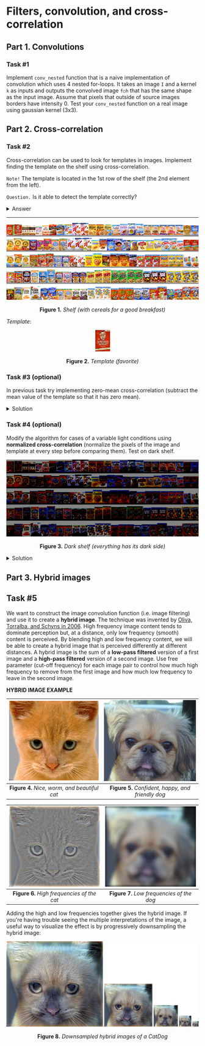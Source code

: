 # Filters, convolution, and cross-correlation

## Part 1. Convolutions

### Task #1

Implement `conv_nested` function that is a naive implementation of convolution which uses 4 nested for-loops. It takes an image `I` and a kernel `k` as inputs and outputs the convolved image `f○h` that has the same shape as the input image. Assume that pixels that outside of source images borders have intensity 0. Test your `conv_nested` function on a real image using gaussian kernel (3x3).

## Part 2. Cross-correlation

### Task #2

Cross-correlation can be used to look for templates in images. Implement finding the template on the shelf using cross-correlation.

`Note!` The template is located in the 1st row of the shelf (the 2nd element from the left).

`Question.` Is it able to detect the template correctly?
<details>
  <summary>Answer</summary>
  
  _No, it cannot properly detect the template. The actual location of the template is far away ..._
</details>

---

<p align="center">
  <img src="pictures/shelf.png">
  <p align="center">
    <b>Figure 1.</b>
    <i>Shelf (with cereals for a good breakfast)</i>
  </p>
</p>

_Template_:

<p align="center">
  <img src="pictures/template.jpg">
  <p align="center">
    <b>Figure 2.</b>
    <i>Template (favorite)</i>
  </p>
</p>

### Task #3 (optional)
In previous task try implementing zero-mean cross-correlation (subtract the mean value of the template so that it has zero mean).

<details>
  <summary>Solution</summary>
  
  See [find favorite examples](examples/find_favorite.ipynb).
</details>

### Task #4 (optional)
Modify the algorithm for cases of a variable light conditions using __normalized cross-correlation__ (normalize the pixels of the image and template at every step before comparing them). Test on dark shelf.

<p align="center">
  <img src="pictures/dark%20shelf.jpg">
  <p align="center">
    <b>Figure 3.</b>
    <i>Dark shelf (everything has its dark side)</i>
  </p>
</p>

<details>
  <summary>Solution</summary>
  
  See [find_favorite examples](examples/find_favorite.ipynb).
  
  _In this case the match is correct._
</details>

## Part 3. Hybrid images

## Task #5

We want to construct the image convolution function (i.e. image filtering) and use it to create a **hybrid image**. The technique was invented by [Oliva, Torralba, and Schyns in 2006](http://cvcl.mit.edu/publications/OlivaTorralb_Hybrid_Siggraph06.pdf). High frequency image content tends to dominate perception but, at a distance, only low frequency (smooth) content is perceived. By blending high and low frequency content, we will be able to create a hybrid image that is perceived differently at different distances.
A hybrid image is the sum of a **low-pass filtered** version of a first image and a **high-pass filtered** version of a second image. Use free parameter (cut-off frequency) for each image pair to control how much high frequency to remove from the first image and how much low frequency to leave in the second image.

**HYBRID IMAGE EXAMPLE**

![cat](pictures/cat.jpg)   |  ![dog](pictures/dog.jpg)
:-------------------------:|:-------------------------:
**Figure 4.** _Nice, worm, and beautiful cat_ | **Figure 5.** _Confident, happy, and friendly dog_


![cat](pictures/cat_high_frequency.jpg)   |  ![dog](pictures/dog_low_frequency.jpg)
:-------------------------:|:-------------------------:
**Figure 6.** _High frequencies of the cat_ | **Figure 7.** _Low frequencies of the dog_

Adding the high and low frequencies together gives the hybrid image. If you're having trouble seeing the multiple interpretations of the image, a useful way to visualize the effect is by progressively downsampling the hybrid image:

<p align="center">
  <img src="pictures/downsampled_cat_and_dog.jpg">
  <p align="center">
    <b>Figure 8.</b>
    <i>Downsampled hybrid images of a CatDog</i>
  </p>
</p>
